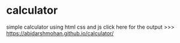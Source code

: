 # calculator
simple calculator using html css and js
click here for the output  >>> https://abidarshmohan.github.io/calculator/
